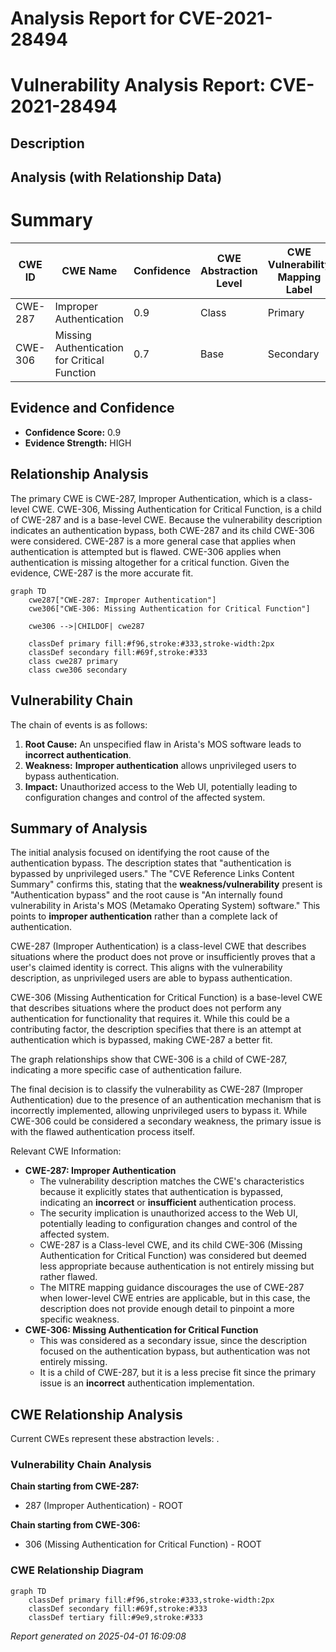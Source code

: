 # Analysis Report for CVE-2021-28494

# Vulnerability Analysis Report: CVE-2021-28494

## Description



## Analysis (with Relationship Data)

# Summary
| CWE ID | CWE Name | Confidence | CWE Abstraction Level | CWE Vulnerability Mapping Label | CWE-Vulnerability Mapping Notes |
|---|---|---|---|---|---|
| CWE-287 | Improper Authentication | 0.9 | Class | Primary | Allowed-with-Review |
| CWE-306 | Missing Authentication for Critical Function | 0.7 | Base | Secondary | Allowed |

## Evidence and Confidence

*   **Confidence Score:** 0.9
*   **Evidence Strength:** HIGH

## Relationship Analysis
The primary CWE is CWE-287, Improper Authentication, which is a class-level CWE. CWE-306, Missing Authentication for Critical Function, is a child of CWE-287 and is a base-level CWE. Because the vulnerability description indicates an authentication bypass, both CWE-287 and its child CWE-306 were considered. CWE-287 is a more general case that applies when authentication is attempted but is flawed. CWE-306 applies when authentication is missing altogether for a critical function. Given the evidence, CWE-287 is the more accurate fit.

```mermaid
graph TD
    cwe287["CWE-287: Improper Authentication"]
    cwe306["CWE-306: Missing Authentication for Critical Function"]
    
    cwe306 -->|CHILDOF| cwe287
    
    classDef primary fill:#f96,stroke:#333,stroke-width:2px
    classDef secondary fill:#69f,stroke:#333
    class cwe287 primary
    class cwe306 secondary
```

## Vulnerability Chain
The chain of events is as follows:
1.  **Root Cause:** An unspecified flaw in Arista's MOS software leads to **incorrect authentication**.
2.  **Weakness:** **Improper authentication** allows unprivileged users to bypass authentication.
3.  **Impact:** Unauthorized access to the Web UI, potentially leading to configuration changes and control of the affected system.

## Summary of Analysis
The initial analysis focused on identifying the root cause of the authentication bypass. The description states that "authentication is bypassed by unprivileged users." The "CVE Reference Links Content Summary" confirms this, stating that the **weakness/vulnerability** present is "Authentication bypass" and the root cause is "An internally found vulnerability in Arista's MOS (Metamako Operating System) software." This points to **improper authentication** rather than a complete lack of authentication.

CWE-287 (Improper Authentication) is a class-level CWE that describes situations where the product does not prove or insufficiently proves that a user's claimed identity is correct. This aligns with the vulnerability description, as unprivileged users are able to bypass authentication.

CWE-306 (Missing Authentication for Critical Function) is a base-level CWE that describes situations where the product does not perform any authentication for functionality that requires it. While this could be a contributing factor, the description specifies that there is an attempt at authentication which is bypassed, making CWE-287 a better fit.

The graph relationships show that CWE-306 is a child of CWE-287, indicating a more specific case of authentication failure.

The final decision is to classify the vulnerability as CWE-287 (Improper Authentication) due to the presence of an authentication mechanism that is incorrectly implemented, allowing unprivileged users to bypass it. While CWE-306 could be considered a secondary weakness, the primary issue is with the flawed authentication process itself.

Relevant CWE Information:
*   **CWE-287: Improper Authentication**
    *   The vulnerability description matches the CWE's characteristics because it explicitly states that authentication is bypassed, indicating an **incorrect** or **insufficient** authentication process.
    *   The security implication is unauthorized access to the Web UI, potentially leading to configuration changes and control of the affected system.
    *   CWE-287 is a Class-level CWE, and its child CWE-306 (Missing Authentication for Critical Function) was considered but deemed less appropriate because authentication is not entirely missing but rather flawed.
    *   The MITRE mapping guidance discourages the use of CWE-287 when lower-level CWE entries are applicable, but in this case, the description does not provide enough detail to pinpoint a more specific weakness.
*   **CWE-306: Missing Authentication for Critical Function**
    *   This was considered as a secondary issue, since the description focused on the authentication bypass, but authentication was not entirely missing.
    *   It is a child of CWE-287, but it is a less precise fit since the primary issue is an **incorrect** authentication implementation.


## CWE Relationship Analysis

Current CWEs represent these abstraction levels: .


### Vulnerability Chain Analysis

**Chain starting from CWE-287:**
- 287 (Improper Authentication) - ROOT


**Chain starting from CWE-306:**
- 306 (Missing Authentication for Critical Function) - ROOT



### CWE Relationship Diagram

```mermaid
graph TD
    classDef primary fill:#f96,stroke:#333,stroke-width:2px
    classDef secondary fill:#69f,stroke:#333
    classDef tertiary fill:#9e9,stroke:#333
```



*Report generated on 2025-04-01 16:09:08*
